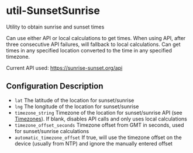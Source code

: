 # util-SunsetSunrise
 Utility to obtain sunrise and sunset times

Can use either API or local calculations to get times. When using API, after three consecutive API failures, will fallback to local calculations. Can get times in any specified location converted to the time in any specified timezone.

Current API used: https://sunrise-sunset.org/api

## Configuration Description
* `lat` The latitude of the location for sunset/sunrise
* `lng` The longitude of the location for sunset/sunrise
* `timezone_string` Timezone of the location for sunset/sunrise API (see [Timezones](https://www.php.net/manual/en/timezones.php)). If blank, disables API calls and only uses local calculations
* `timezone_offset_seconds` Timezone offset from GMT in seconds, used for sunset/sunrise calculations
* `automatic_timezone_offset` If true, will use the timezone offset on the device (usually from NTP) and ignore the manually entered offset
